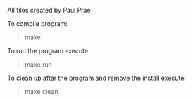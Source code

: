 All files created by Paul Prae

To compile program:

> make

To run the program execute:

> make run

To clean up after the program and remove the install execute:

> make clean

